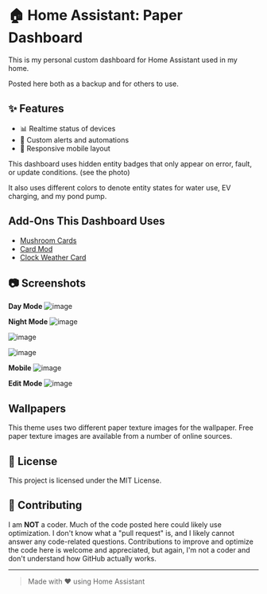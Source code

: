# 🏠 Home Assistant: Paper Dashboard

This is my personal custom dashboard for Home Assistant used in my home.

Posted here both as a backup and for others to use.  

## ✨ Features

- 📊 Realtime status of devices
- 🔔 Custom alerts and automations
- 📱 Responsive mobile layout

This dashboard uses hidden entity badges that only appear on error, fault, or update conditions. (see the photo) 

It also uses different colors to denote entity states for water use, EV charging, and my pond pump. 

## Add-Ons This Dashboard Uses
- [Mushroom Cards](https://github.com/piitaya/lovelace-mushroom)
- [Card Mod](https://github.com/thomasloven/lovelace-card-mod)
- [Clock Weather Card](https://github.com/pkissling/clock-weather-card)

## 📷 Screenshots
**Day Mode**
![image](https://github.com/user-attachments/assets/05091f19-fc3e-4365-b182-264579570136)

**Night Mode**
![image](https://github.com/user-attachments/assets/71105c0f-740d-461e-8a69-be2ac47432ef)

![image](https://github.com/user-attachments/assets/f95bc213-8a24-4ca8-9a73-80c9aa1cfb2f)

![image](https://github.com/user-attachments/assets/e7cb47b1-a10b-4e3f-b37d-8f26c34ec50f)


**Mobile**
![image](https://github.com/user-attachments/assets/94f9a0ff-d270-40d3-a2da-c4237dab5fc0)

**Edit Mode**
![image](https://github.com/user-attachments/assets/383cab90-cd52-40a2-8072-95ecb9244b9d)

## Wallpapers
This theme uses two different paper texture images for the wallpaper. Free paper texture images are available from a number of online sources. 

## 📄 License

This project is licensed under the MIT License.

## 🙌 Contributing

I am **NOT** a coder. Much of the code posted here could likely use optimization. I don't know what a "pull request" is, and I likely cannot answer any code-related questions. Contributions to improve and optimize the code here is welcome and appreciated, but again, I'm not a coder and don't understand how GitHub actually works.

---

> Made with ❤️ using Home Assistant
